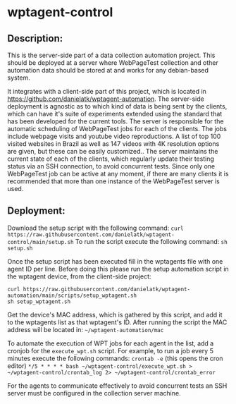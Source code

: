 # wptagent-control

## Description:

This is the server-side part of a data collection automation project. This should be deployed at a server where WebPageTest collection and other automation data should be stored at and works for any debian-based system. 

It integrates with a client-side part of this project, which is located in https://github.com/danielatk/wptagent-automation. The server-side deployment is agnostic as to which kind of data is being sent by the clients, which can have it's suite of experiments extended using the standard that has been developed for the current tools. The server is responsible for the automatic scheduling of WebPageTest jobs for each of the clients. The jobs include webpage visits and youtube video reproductions. A list of top 100 visited websites in Brazil as well as 147 videos with 4K resolution options are given, but these can be easily customized.. The server maintains the current state of each of the clients, which regularly update their testing status via an SSH connection, to avoid concurrent tests. Since only one WebPageTest job can be active at any moment, if there are many clients it is recommended that more than one instance of the WebPageTest server is used.

## Deployment:

Download the setup script with the following command:
`curl https://raw.githubusercontent.com/danielatk/wptagent-control/main/setup.sh`
To run the script execute the following command:
`sh setup.sh`

Once the setup script has been executed fill in the wptagents file with one agent ID per line. Before doing this please run the setup automation script in the wptagent device, from the client-side project:
```
curl https://raw.githubusercontent.com/danielatk/wptagent-automation/main/scripts/setup_wptagent.sh
sh setup_wptagent.sh
```
Get the device's MAC address, which is gathered by this script, and add it to the wptagents list as that wptagent's ID.
After running the script the MAC address will be located in:
`~/wptagent-automation/mac`

To automate the execution of WPT jobs for each agent in the list, add a cronjob for the `execute_wpt.sh` script.
For example, to run a job every 5 minutes execute the following commands:
`crontab -e` (this opens the cron editor)
`*/5 * * * * bash ~/wptagent-control/execute_wpt.sh > ~/wptagent-control/crontab_log 2> ~/wptagent-control/crontab_error`

For the agents to communicate effectively to avoid concurrent tests an SSH server must be configured in the collection server machine.